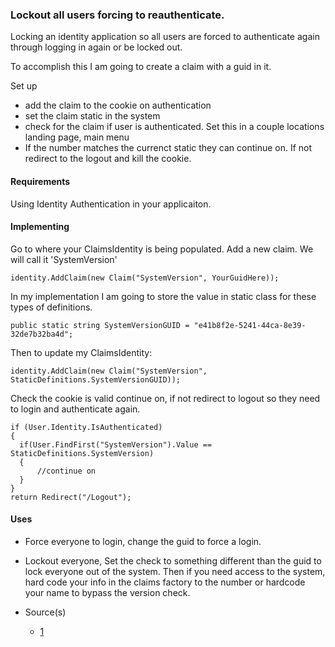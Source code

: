 ### Lockout  all users forcing to reauthenticate.

Locking an identity application so all users are forced to authenticate again through logging in again or be locked out.

To accomplish this I am going to create a claim with a guid in it.

Set up
- add the claim to the cookie on authentication
- set the claim static in the system
- check for the claim if user is authenticated. Set this in a couple locations landing page, main menu
- If the number matches the currenct static they can continue on. If not redirect to the logout and kill the cookie.
  
#### Requirements
Using Identity Authentication in your applicaiton.

#### Implementing
Go to where your ClaimsIdentity is being populated. Add a new claim. We will call it 'SystemVersion'
```
identity.AddClaim(new Claim("SystemVersion", YourGuidHere));
```

In my implementation I am going to store the value in static class for these types of definitions.
```
public static string SystemVersionGUID = "e41b8f2e-5241-44ca-8e39-32de7b32ba4d";
```

Then to update my ClaimsIdentity:
```
identity.AddClaim(new Claim("SystemVersion", StaticDefinitions.SystemVersionGUID));
```

Check the cookie is valid continue on, if not redirect to logout so they need to login and authenticate again.
```
if (User.Identity.IsAuthenticated)
{
  if(User.FindFirst("SystemVersion").Value == StaticDefinitions.SystemVersion)
  {
      //continue on
  }
}
return Redirect("/Logout");
```

#### Uses
- Force everyone to login, change the guid to force a login.
- Lockout everyone, Set the check to something different than the guid to lock everyone out of the system. Then if you need access to the system, hard code your info in the claims factory to the number or hardcode your name to bypass the version check.


- Source(s)
  - [1](#)
